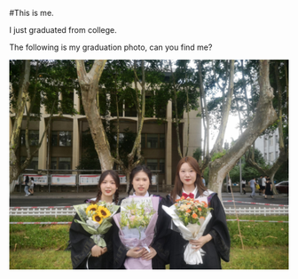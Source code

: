 #This is me.

I just graduated from college.

The following is my graduation photo, can you find me?

![](https://github.com/Andrea2000728/.github/blob/main/new%20file/1654879195157.jpeg)
